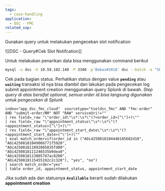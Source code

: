 ```yaml
---
tags:
  - case-handling
application:
  - DSC - FMC
related_sop:
---
```

Gunakan query untuk melakukan pengecekan slot notification

![[DSC - Query#Cek Slot Notifcation]]

Untuk melakukan penarikan data bisa menggunakan command berikut 

```sh
mysql -u dsc -h 10.59.102.140 -P 3340 -p'Bebas#2018' dsc --batch -e "SELECT * FROM slot_notification WHERE order_id IN ('AOi4250820070024082983e00', 'AOi4250820061042761d23750');" > /tmp/cek_slot.csv
```

Cek pada bagian status. Perhatikan status dengan value **`pending`** atau **`waiting`** transaksi id nya bisa diambil dan lakukan pada pengecekan log submit appointment creation menggunakan query Splunk di bawah. *Step query di atas bersifat optional, semua order id bisa langsung digunakan untuk pengecekan di Splunk*

```Splunk
index="app_dsc_fmc_cloud"  sourcetype="tseldsc_fmc" AND "fmc-order" AND "submit-order/NM" NOT "RAW" serviceUri!=""
| rex field=_raw "\"order_id\"\s*:\s*\"(?<order_id>[^\"]+)\""
| rex field=_raw "\"appointment_status\"\s*:\s*\"(?<appointment_status>[^\"]+)\""
| rex field=_raw "\"appointment_start_date\"\s*:\s*\"(?<appointment_start_date>[^\"]+)\""
| eval match_order=if(order_id in ("AOi4250818104448185682d10",
"AOi42508181049066771f5920",
"AOi425081811092085835fd00",
"AOi4250818111246535b9dea0",
"AOi4250818113805747ac8200",
"AOi4250818115455192c2c320"), "yes", "no")
| search match_order="yes"
| table order_id, appointment_status, appointment_start_date
```

Jika sudah ada dan statusnya **`Avalilable`** berarti sudah dilakukan **appointment creation** 